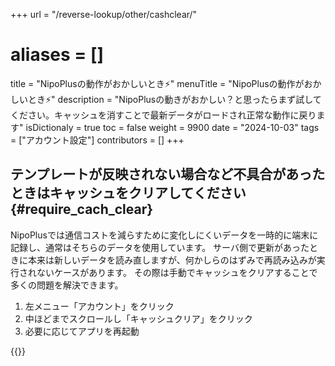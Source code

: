 +++
url = "/reverse-lookup/other/cashclear/"
# aliases = []
title = "NipoPlusの動作がおかしいとき⚡️"
menuTitle = "NipoPlusの動作がおかしいとき⚡️"
description = "NipoPlusの動きがおかしい？と思ったらまず試してください。キャッシュを消すことで最新データがロードされ正常な動作に戻ります"
isDictionaly = true
toc = false
weight = 9900
date = "2024-10-03"
tags = ["アカウント設定"]
contributors = []
+++

## テンプレートが反映されない場合など不具合があったときはキャッシュをクリアしてください{#require_cach_clear}

NipoPlusでは通信コストを減らすために変化しにくいデータを一時的に端末に記録し、通常はそちらのデータを使用しています。
サーバ側で更新があったときに本来は新しいデータを読み直しますが、何かしらのはずみで再読み込みが実行されないケースがあります。
その際は手動でキャッシュをクリアすることで多くの問題を解決できます。

1. 左メニュー「アカウント」をクリック
2. 中ほどまでスクロールし「キャッシュクリア」をクリック
3. 必要に応じてアプリを再起動

{{<iTablet filename="img/cashclear" msg="キャッシュを消すことで問題が解決します" alice="pc">}}
